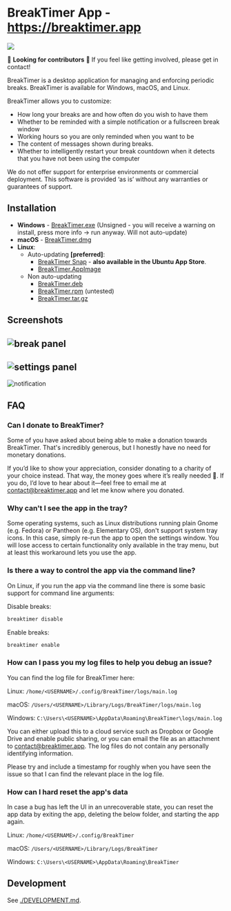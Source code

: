 # BreakTimer App - https://breaktimer.app

![](https://img.shields.io/github/downloads/tom-james-watson/breaktimer-app/total?logo=github&style=social)

🔨 **Looking for contributors** 🔨 If you feel like getting involved, please get in contact!

BreakTimer is a desktop application for managing and enforcing periodic breaks. BreakTimer is available for Windows, macOS, and Linux.

BreakTimer allows you to customize:

- How long your breaks are and how often do you wish to have them
- Whether to be reminded with a simple notification or a fullscreen break window
- Working hours so you are only reminded when you want to be
- The content of messages shown during breaks.
- Whether to intelligently restart your break countdown when it detects that you have not been using the computer

We do not offer support for enterprise environments or commercial deployment. This software is provided ‘as is’ without any warranties or guarantees of support.

## Installation

- **Windows** - [BreakTimer.exe](https://github.com/tom-james-watson/breaktimer-app/releases/latest/download/BreakTimer.exe) (Unsigned - you will receive a warning on install, press more info -> run anyway. Will not auto-update)
- **macOS** - [BreakTimer.dmg](https://github.com/tom-james-watson/breaktimer-app/releases/latest/download/BreakTimer.dmg)
- **Linux**:
  - Auto-updating **[preferred]**:
    - [BreakTimer Snap](https://snapcraft.io/breaktimer) - **also available in the Ubuntu App Store**.
    - [BreakTimer.AppImage](https://github.com/tom-james-watson/breaktimer-app/releases/latest/download/BreakTimer.AppImage)
  - Non auto-updating
    - [BreakTimer.deb](https://github.com/tom-james-watson/breaktimer-app/releases/latest/download/BreakTimer.deb)
    - [BreakTimer.rpm](https://github.com/tom-james-watson/breaktimer-app/releases/latest/download/BreakTimer.rpm) (untested)
    - [BreakTimer.tar.gz](https://github.com/tom-james-watson/breaktimer-app/releases/latest/download/BreakTimer.tar.gz)

## Screenshots

## ![break panel](screenshots/break.png)

## ![settings panel](screenshots/settings.png)

![notification](screenshots/notification.png)

## FAQ

### Can I donate to BreakTimer?

Some of you have asked about being able to make a donation towards BreakTimer. That's incredibly generous, but I honestly have no need for monetary donations.

If you’d like to show your appreciation, consider donating to a charity of your choice instead. That way, the money goes where it’s really needed 🫶. If you do, I’d love to hear about it—feel free to email me at contact@breaktimer.app and let me know where you donated.

### Why can't I see the app in the tray?

Some operating systems, such as Linux distributions running plain Gnome (e.g. Fedora) or Pantheon (e.g. Elementary OS), don't support system tray icons. In this case, simply re-run the app to open the settings window. You will lose access to certain functionality only available in the tray menu, but at least this workaround lets you use the app.

### Is there a way to control the app via the command line?

On Linux, if you run the app via the command line there is some basic support for command line arguments:

Disable breaks:

```bash
breaktimer disable
```

Enable breaks:

```bash
breaktimer enable
```

### How can I pass you my log files to help you debug an issue?

You can find the log file for BreakTimer here:

Linux: `/home/<USERNAME>/.config/BreakTimer/logs/main.log`

macOS: `/Users/<USERNAME>/Library/Logs/BreakTimer/logs/main.log`

Windows: `C:\Users\<USERNAME>\AppData\Roaming\BreakTimer\logs/main.log`

You can either upload this to a cloud service such as Dropbox or Google Drive and enable public sharing, or you can email the file as an attachment to contact@breaktimer.app. The log files do not contain any personally identifying information.

Please try and include a timestamp for roughly when you have seen the issue so that I can find the relevant place in the log file.

### How can I hard reset the app's data

In case a bug has left the UI in an unrecoverable state, you can reset the app data by exiting the app, deleting the below folder, and starting the app again.

Linux: `/home/<USERNAME>/.config/BreakTimer`

macOS: `/Users/<USERNAME>/Library/Logs/BreakTimer`

Windows: `C:\Users\<USERNAME>\AppData\Roaming\BreakTimer`

## Development

See [./DEVELOPMENT.md](DEVELOPMENT.md).
